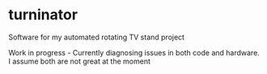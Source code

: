 # turninator
Software for my automated rotating TV stand project

Work in progress - Currently diagnosing issues in both code and hardware. I assume both are not great at the moment